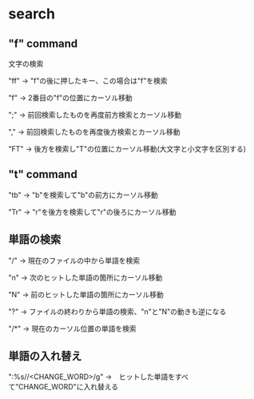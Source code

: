 # search 

## "f" command

文字の検索

"ff" -> "f"の後に押したキー、この場合は"f"を検索

"<NUMBER>f<f>" -> 2番目の"f"の位置にカーソル移動

";" -> 前回検索したものを再度前方検索とカーソル移動

"," -> 前回検索したものを再度後方検索とカーソル移動

"FT" -> 後方を検索し"T"の位置にカーソル移動(大文字と小文字を区別する)

## "t" command

"tb" -> "b"を検索して"b"の前方にカーソル移動

"Tr" -> "r"を後方を検索して"r"の後ろにカーソル移動

## 単語の検索

"/<WORD><SPACE><ENTER>" -> 現在のファイルの中から単語を検索

"n" -> 次のヒットした単語の箇所にカーソル移動

"N" -> 前のヒットした単語の箇所にカーソル移動

"?<WORD><ENTER>" -> ファイルの終わりから単語の検索、"n"と"N"の動きも逆になる

"/*" -> 現在のカーソル位置の単語を検索

## 単語の入れ替え

":%s/<WORD>/<CHANGE_WORD>/g<ENTER>" ->　ヒットした単語をすべて”CHANGE_WORD"に入れ替える


